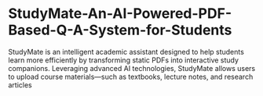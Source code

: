 # StudyMate-An-AI-Powered-PDF-Based-Q-A-System-for-Students
StudyMate is an intelligent academic assistant designed to help students learn more efficiently by transforming static PDFs into interactive study companions. Leveraging advanced AI technologies, StudyMate allows users to upload course materials—such as textbooks, lecture notes, and research articles
